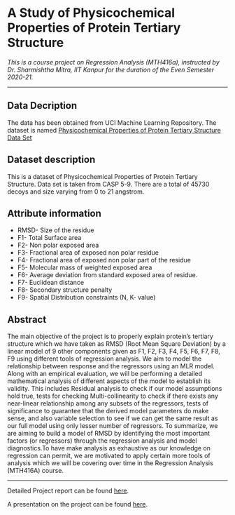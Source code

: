 # A Study of Physicochemical Properties of Protein Tertiary Structure

*This is a course project on Regression Analysis (MTH416a), instructed by Dr. Sharmishtha Mitra, IIT Kanpur for the duration of the Even Semester 2020-21.*

---

## Data Decription
The data has been obtained from UCI Machine Learning Repository. The dataset is named 
[Physicochemical Properties of Protein Tertiary Structure Data Set](https://archive.ics.uci.edu/ml/datasets/Physicochemical+Properties+of+Protein+Tertiary+Structure)

## Dataset description
This is a dataset of Physicochemical Properties of Protein Tertiary Structure. Data set is taken from CASP 5-9. There are a total of 45730 decoys and size varying from 0 to 21 angstrom.

## Attribute information

- RMSD- Size of the residue
- F1- Total Surface area
- F2- Non polar exposed area
- F3- Fractional area of exposed non polar residue
- F4- Fractional area of exposed non polar part of the residue
- F5- Molecular mass of weighted exposed area
- F6- Average deviation from standard exposed area of residue.
- F7- Euclidean distance
- F8- Secondary structure penalty
- F9- Spatial Distribution constraints (N, K- value)

## Abstract

The main objective of the project is to properly explain protein’s tertiary structure which we have taken as RMSD (Root Mean Square Deviation) by a linear model of 9 other components given as F1, F2, F3, F4, F5, F6, F7, F8, F9 using different tools of regression analysis. We aim to model the relationship between response and the regressors using an MLR model. Along with an empirical evaluation, we will be performing a detailed mathematical analysis of different aspects of the model to establish its validity. This includes Residual analysis to check if our model assumptions hold true, tests for checking Multi-collinearity to check if there exists any near-linear relationship among any subsets of the regressors, tests of significance to guarantee that the derived model parameters do make sense, and also variable selection to see if we can get
the same result as our full model using only lesser number of regressors. To summarize, we are aiming to build a model of RMSD by identifying the most important factors (or regressors) through the regression analysis and model diagnostics.To have make analysis as exhaustive as our knowledge on regression can permit, we are motivated to apply certain more tools of analysis which we will be covering over time in the Regression Analysis (MTH416A) course.

------

Detailed Project report can be found [here](https://github.com/shubha3/Regression-Analysis-MTH416a-Project/blob/main/Group%205-%20Regression%20Analysis-%20Project%20Report.pdf).

A presentation on the project can be found [here](https://github.com/shubha3/Regression-Analysis-MTH416a-Project/blob/main/Group%205-%20Regression%20Analyis-%20Project%20Presentation.pptx).
